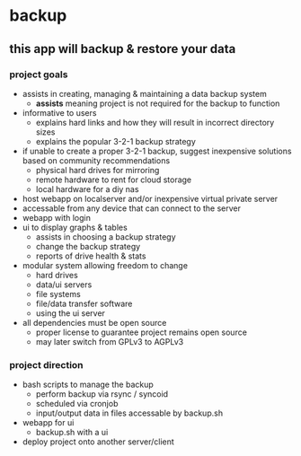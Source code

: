 # backup
## this app will backup & restore your data

### project goals ###
* assists in creating, managing & maintaining a data backup system
  * **assists** meaning project is not required for the backup to function
* informative to users
  * explains hard links and how they will result in incorrect directory sizes
  * explains the popular 3-2-1 backup strategy
* if unable to create a proper 3-2-1 backup, suggest inexpensive solutions based on community recommendations
  * physical hard drives for mirroring
  * remote hardware to rent for cloud storage
  * local hardware for a diy nas
* host webapp on localserver and/or inexpensive virtual private server
* accessable from any device that can connect to the server
* webapp with login
* ui to display graphs & tables
  * assists in choosing a backup strategy
  * change the backup strategy
  * reports of drive health & stats
* modular system allowing freedom to change
  * hard drives
  * data/ui servers
  * file systems
  * file/data transfer software
  * using the ui server
* all dependencies must be open source
  * proper license to guarantee project remains open source
  * may later switch from GPLv3 to AGPLv3

### project direction ###
* bash scripts to manage the backup
  * perform backup via rsync / syncoid
  * scheduled via cronjob
  * input/output data in files accessable by backup.sh  
* webapp for ui
  * backup.sh with a ui
* deploy project onto another server/client
